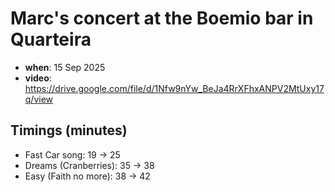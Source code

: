 # Marc's concert at the Boemio bar in Quarteira

- **when**: 15 Sep 2025
- **video**: https://drive.google.com/file/d/1Nfw9nYw_BeJa4RrXFhxANPV2MtUxy17q/view

## Timings (minutes)

- Fast Car song: 19 -> 25
- Dreams (Cranberries): 35 -> 38
- Easy (Faith no more): 38 -> 42
